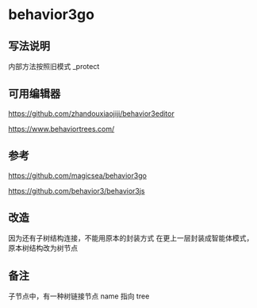 # behavior3go


## 写法说明

内部方法按照旧模式 _protect 

## 可用编辑器

https://github.com/zhandouxiaojiji/behavior3editor

https://www.behaviortrees.com/

## 参考

https://github.com/magicsea/behavior3go

https://github.com/behavior3/behavior3js

## 改造
因为还有子树结构连接，不能用原本的封装方式
在更上一层封装成智能体模式，原本树结构改为树节点

## 备注

子节点中，有一种树链接节点 name 指向 tree
